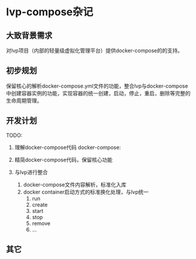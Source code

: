 # lvp-compose杂记

## 大致背景需求

对lvp项目（内部的轻量级虚拟化管理平台）提供docker-compose的的支持。

## 初步规划

保留核心的解析docker-compose.yml文件的功能，整合lvp与docker-compose中创建容器实例的功能，实现容器的统一创建，启动，停止，重启，删除等完整的生命周期管理。

## 开发计划

TODO:

1. 理解docker-compose代码
    docker-compose:
        
2. 精简docker-compose代码，保留核心功能
3. 与lvp进行整合
    1. docker-compose文件内容解析，标准化入库
    2. docker container启动方式的标准换化处理，与lvp统一
        1. run
        2. create
        3. start 
        4. stop 
        5. remove
        6. ...


## 其它


